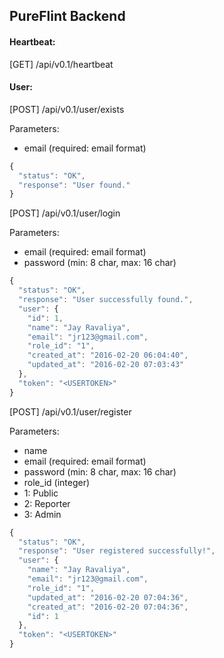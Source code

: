## PureFlint Backend

#### Heartbeat:
[GET] /api/v0.1/heartbeat

#### User:
[POST] /api/v0.1/user/exists

Parameters:
- email (required: email format)

```javascript
{
  "status": "OK",
  "response": "User found."
}
```

[POST] /api/v0.1/user/login

Parameters:
- email (required: email format)
- password (min: 8 char, max: 16 char)

```javascript
{
  "status": "OK",
  "response": "User successfully found.",
  "user": {
    "id": 1,
    "name": "Jay Ravaliya",
    "email": "jr123@gmail.com",
    "role_id": "1",
    "created_at": "2016-02-20 06:04:40",
    "updated_at": "2016-02-20 07:03:43"
  },
  "token": "<USERTOKEN>"
}
```

[POST] /api/v0.1/user/register

Parameters:
- name
- email (required: email format)
- password (min: 8 char, max: 16 char)
- role_id (integer)
 - 1: Public
 - 2: Reporter
 - 3: Admin

```javascript
{
  "status": "OK",
  "response": "User registered successfully!",
  "user": {
    "name": "Jay Ravaliya",
    "email": "jr123@gmail.com",
    "role_id": "1",
    "updated_at": "2016-02-20 07:04:36",
    "created_at": "2016-02-20 07:04:36",
    "id": 1
  },
  "token": "<USERTOKEN>"
}
```
